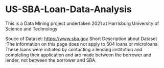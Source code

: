 # US-SBA-Loan-Data-Analysis
This is a Data Mining project undertaken 2021 at Harrisburg University of Science and Technology

Souce of Dataset: https://www.sba.gov
Short Description about Dataset :The information on this page does not apply to 504 loans or microloans.  These loans were initiated by contacting a lending institution and completing their application and are made between the borrower and lender, not between the borrower and SBA.




